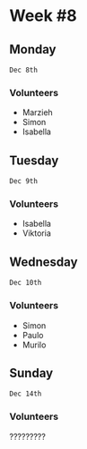 # Week #8

## Monday
````Dec 8th````
### Volunteers
* Marzieh
* Simon
* Isabella

## Tuesday
````Dec 9th````
### Volunteers
* Isabella
* Viktoria

## Wednesday
````Dec 10th````
### Volunteers
* Simon
* Paulo
* Murilo

## Sunday
````Dec 14th````
### Volunteers
?????????
